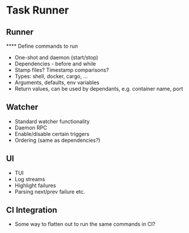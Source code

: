 # Task Runner

## Runner

**** Define commands to run
* One-shot and daemon (start/stop)
* Dependencies - before and while
* Stamp files? Timestamp comparisons?
* Types: shell, docker, cargo, ...
* Arguments, defaults, env variables
* Return values, can be used by dependants, e.g. container name, port

## Watcher

* Standard watcher functionality
* Daemon RPC
* Enable/disable certain triggers
* Ordering (same as dependencies?)

## UI

* TUI
* Log streams
* Highlight failures
* Parsing next/prev failure etc.

## CI Integration

* Some way to flatten out to run the same commands in CI?
